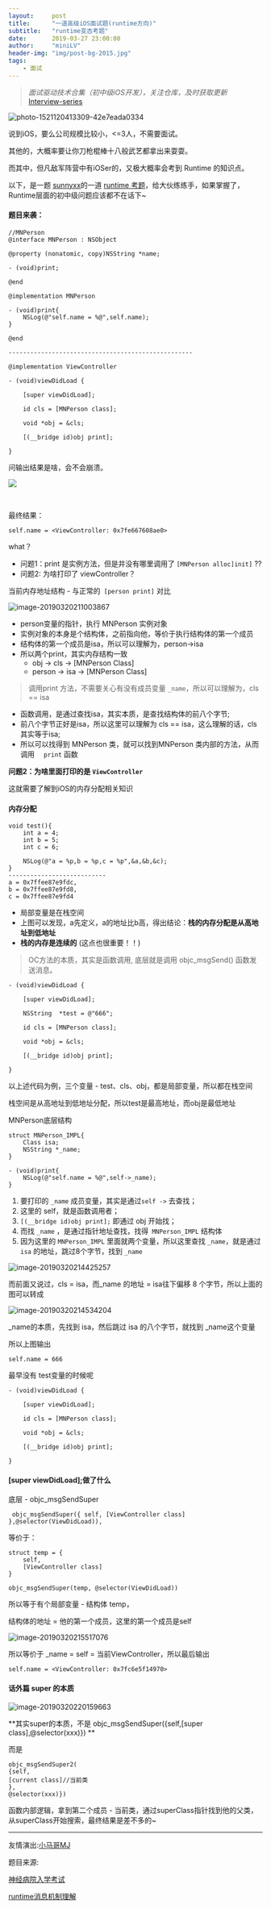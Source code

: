 ```yaml
---
layout:     post
title:      "一道高级iOS面试题(runtime方向)"
subtitle:   "runtime变态考题"
date:       2019-03-27 23:00:00
author:     "miniLV"
header-img: "img/post-bg-2015.jpg"
tags:
    - 面试
---
```


> *面试驱动技术合集（初中级iOS开发），关注仓库，及时获取更新* [Interview-series](https://github.com/miniLV/Interview-series)

![photo-1521120413309-42e7eada0334](https://user-gold-cdn.xitu.io/2019/3/31/169d447aa55fb28f?w=1500&h=1000&f=jpeg&s=119110)



说到iOS，要么公司规模比较小，<=3人，不需要面试。

其他的，大概率要让你刀枪棍棒十八般武艺都拿出来耍耍。

而其中，但凡敌军阵营中有iOSer的，又极大概率会考到 Runtime 的知识点。

以下，是一题 [sunnyxx](https://github.com/sunnyxx)的一道 [runtime 考题](https://blog.sunnyxx.com/2014/11/06/runtime-nuts/)，给大伙练练手，如果掌握了，Runtime层面的初中级问题应该都不在话下~



#### 题目来袭：

```
//MNPerson
@interface MNPerson : NSObject

@property (nonatomic, copy)NSString *name;

- (void)print;

@end

@implementation MNPerson

- (void)print{
    NSLog(@"self.name = %@",self.name);
}

@end

---------------------------------------------------

@implementation ViewController

- (void)viewDidLoad {

    [super viewDidLoad];
    
    id cls = [MNPerson class];
    
    void *obj = &cls;
    
    [(__bridge id)obj print];
    
}
```

问输出结果是啥，会不会崩溃。


![](https://user-gold-cdn.xitu.io/2019/3/31/169d44968ff6bab7?w=225&h=225&f=png&s=8339)

<br>




最终结果：

```
self.name = <ViewController: 0x7fe667608ae0>
```

what？

- 问题1：print 是实例方法，但是并没有哪里调用了 `[MNPerson alloc]init]` ?? 
- 问题2: 为啥打印了 viewController？



当前内存地址结构 - 与正常的` [person print]` 对比

![image-20190320211003867](https://user-gold-cdn.xitu.io/2019/3/31/169d447a7c8cacd3?w=1506&h=734&f=jpeg&s=228220)



- person变量的指针，执行 MNPerson 实例对象
- 实例对象的本身是个结构体，之前指向他，等价于执行结构体的第一个成员
- 结构体的第一个成员是isa，所以可以理解为，person->isa
- 所以两个print，其实内存结构一致
  - obj -> cls -> [MNPerson Class]
  - person -> isa -> [MNPerson Class]

> 调用print 方法，不需要关心有没有成员变量 `_name`，所以可以理解为，cls == isa



- 函数调用，是通过查找isa，其实本质，是查找结构体的前八个字节;
- 前八个字节正好是isa，所以这里可以理解为 cls == isa，这么理解的话，cls其实等于isa;
- 所以可以找得到 MNPerson 类，就可以找到MNPerson 类内部的方法，从而调用 `  print` 函数



**问题2：为啥里面打印的是 `ViewController`**



这就需要了解到iOS的内存分配相关知识



#### 内存分配

```
void test(){
    int a = 4;
    int b = 5;
    int c = 6;
    
    NSLog(@"a = %p,b = %p,c = %p",&a,&b,&c);
}
---------------------------
a = 0x7ffee87e9fdc,
b = 0x7ffee87e9fd8,
c = 0x7ffee87e9fd4
```

- 局部变量是在栈空间
- 上图可以发现，a先定义，a的地址比b高，得出结论：**栈的内存分配是从高地址到低地址**
- **栈的内存是连续的** (这点也很重要！！)



> OC方法的本质，其实是函数调用, 底层就是调用 objc_msgSend() 函数发送消息。



```
- (void)viewDidLoad {

    [super viewDidLoad];
    
    NSString  *test = @"666";
    
    id cls = [MNPerson class];
    
    void *obj = &cls;
    
    [(__bridge id)obj print];
    
}
```

以上述代码为例，三个变量 - test、cls、obj，都是局部变量，所以都在栈空间

栈空间是从高地址到低地址分配，所以test是最高地址，而obj是最低地址



MNPerson底层结构

```
struct MNPerson_IMPL{
    Class isa;
    NSString *_name;
}

- (void)print{
    NSLog(@"self.name = %@",self->_name);
}
```



1. 要打印的 `_name` 成员变量，其实是通过` self -> ` 去查找；
2. 这里的 self，就是函数调用者；
3. `[(__bridge id)obj print];`  即通过 obj 开始找；
4. 而找 `_name` ，是通过指针地址查找，找得` MNPerson_IMPL` 结构体
5. 因为这里的 `MNPerson_IMPL` 里面就两个变量，所以这里查找 `_name`，就是通过 ` isa`  的地址，跳过8个字节，找到 `_name`



![image-20190320214425257](https://user-gold-cdn.xitu.io/2019/3/31/169d447a9390b02a?w=1448&h=828&f=jpeg&s=235302)



而前面又说过，cls = isa，而_name 的地址 = isa往下偏移 8 个字节，所以上面的图可以转成

![image-20190320214534204](https://user-gold-cdn.xitu.io/2019/3/31/169d447a93b646e2?w=1348&h=782&f=jpeg&s=203840)



_name的本质，先找到 isa，然后跳过 isa 的八个字节，就找到 _name这个变量

所以上图输出

```
self.name = 666
```



最早没有 test变量的时候呢

```
- (void)viewDidLoad {

    [super viewDidLoad];
    
    id cls = [MNPerson class];
    
    void *obj = &cls;
    
    [(__bridge id)obj print];
    
}
```



####  [super viewDidLoad];做了什么



底层 - objc_msgSendSuper

` objc_msgSendSuper({ self, [ViewController class] },@selector(ViewDidLoad)),`



等价于：

```
struct temp = {
    self,
    [ViewController class] 
}

objc_msgSendSuper(temp, @selector(ViewDidLoad))
```

所以等于有个局部变量 - 结构体 temp，

结构体的地址 = 他的第一个成员，这里的第一个成员是self

![image-20190320215517076](https://user-gold-cdn.xitu.io/2019/3/31/169d447a938981ee?w=1433&h=1080&f=jpeg&s=348723)



所以等价于 _name = self = 当前ViewController，所以最后输出 

```
self.name = <ViewController: 0x7fc6e5f14970>
```



#### 话外篇 super 的本质



![image-20190320220159663](https://user-gold-cdn.xitu.io/2019/3/31/169d447a94ceae1a?w=1812&h=384&f=jpeg&s=176101)



**其实super的本质，不是 objc_msgSendSuper({self,[super class],@selector(xxx)}) **



而是

```
objc_msgSendSuper2(
{self,
[current class]//当前类
},
@selector(xxx)})
```

函数内部逻辑，拿到第二个成员 - 当前类，通过superClass指针找到他的父类，从superClass开始搜索，最终结果是差不多的~





---



友情演出:[小马哥MJ](https://github.com/CoderMJLee)



题目来源:

[神经病院入学考试](https://blog.sunnyxx.com/2014/11/06/runtime-nuts/)



[runtime消息机制理解](https://minilv.github.io/2019/03/17/Runtime-%E6%B6%88%E6%81%AF%E6%9C%BA%E5%88%B6%E5%9C%9F%E5%91%B3%E8%AE%B2%E8%A7%A3/)